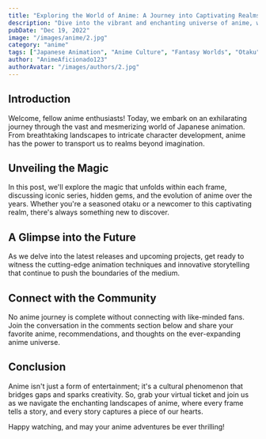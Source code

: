 ```yaml
---
title: "Exploring the World of Anime: A Journey into Captivating Realms"
description: "Dive into the vibrant and enchanting universe of anime, where imagination knows no bounds and storytelling reaches new heights."
pubDate: "Dec 19, 2022"
image: "/images/anime/2.jpg"
category: "anime"
tags: ["Japanese Animation", "Anime Culture", "Fantasy Worlds", "Otaku"]
author: "AnimeAficionado123"
authorAvatar: "/images/authors/2.jpg"
---
```


## Introduction

Welcome, fellow anime enthusiasts! Today, we embark on an exhilarating journey through the vast and mesmerizing world of Japanese animation. From breathtaking landscapes to intricate character development, anime has the power to transport us to realms beyond imagination.

## Unveiling the Magic

In this post, we'll explore the magic that unfolds within each frame, discussing iconic series, hidden gems, and the evolution of anime over the years. Whether you're a seasoned otaku or a newcomer to this captivating realm, there's always something new to discover.

## A Glimpse into the Future

As we delve into the latest releases and upcoming projects, get ready to witness the cutting-edge animation techniques and innovative storytelling that continue to push the boundaries of the medium.

## Connect with the Community

No anime journey is complete without connecting with like-minded fans. Join the conversation in the comments section below and share your favorite anime, recommendations, and thoughts on the ever-expanding anime universe.

## Conclusion

Anime isn't just a form of entertainment; it's a cultural phenomenon that bridges gaps and sparks creativity. So, grab your virtual ticket and join us as we navigate the enchanting landscapes of anime, where every frame tells a story, and every story captures a piece of our hearts.

Happy watching, and may your anime adventures be ever thrilling!
